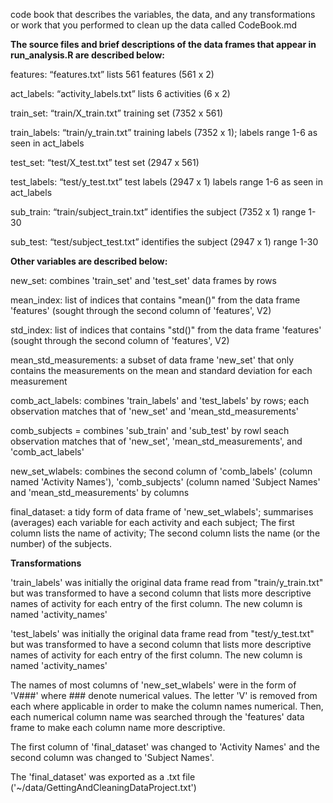 code book that describes the variables, the data, and any transformations or work that you performed 
to clean up the data called CodeBook.md

**The source files and brief descriptions of the data frames that appear in run_analysis.R are described below:**

features: “features.txt”
	lists 561 features (561 x 2)

act_labels: “activity_labels.txt” 
	lists 6 activities (6 x 2)


train_set: “train/X_train.txt” 
	training set (7352 x 561)

train_labels: “train/y_train.txt” 
	training labels (7352 x 1); 
	labels range 1-6 as seen in act_labels
	
test_set: “test/X_test.txt” 
	test set (2947 x 561)

test_labels: “test/y_test.txt”
	test labels (2947 x 1)
	labels range 1-6 as seen in act_labels


sub_train: “train/subject_train.txt” 
	identifies the subject (7352 x 1)
	range 1-30

sub_test: “test/subject_test.txt” 
	identifies the subject (2947 x 1)
	range 1-30


**Other variables are described below:**

new_set: combines 'train_set' and 'test_set' data frames by rows

mean_index: list of indices that contains "mean()" from the data frame 'features' (sought through the second column of 'features', V2)

std_index: list of indices that contains "std()" from the data frame 'features' (sought through the second column of 'features', V2)

mean_std_measurements: a subset of data frame 'new_set' that only contains the measurements on the mean and standard deviation for each measurement

comb_act_labels: combines 'train_labels' and 'test_labels' by rows; each observation matches that of 'new_set' and 'mean_std_measurements'

comb_subjects = combines 'sub_train' and 'sub_test' by rowl seach observation matches that of 'new_set', 'mean_std_measurements', and 'comb_act_labels'

new_set_wlabels: combines the second column of 'comb_labels' (column named 'Activity Names'), 'comb_subjects' (column named 'Subject Names' and 'mean_std_measurements' by columns

final_dataset: a tidy form of data frame of 'new_set_wlabels'; summarises (averages) each variable for each activity and each subject; The first column lists the name of activity; The second column lists the name (or the number) of the subjects.


**Transformations**

'train_labels' was initially the original data frame read from "train/y_train.txt" but was transformed to have a second column 
that lists more descriptive names of activity for each entry of the first column. The new column is named 'activity_names'

'test_labels' was initially the original data frame read from "test/y_test.txt" but was transformed to have a second column 
that lists more descriptive names of activity for each entry of the first column. The new column is named 'activity_names'

The names of most columns of 'new_set_wlabels' were in the form of 'V###' where ### denote numerical values. 
The letter 'V' is removed from each where applicable in order to make the column names numerical. 
Then, each numerical column name was searched through the 'features' data frame to make each column name more descriptive.

The first column of 'final_dataset' was changed to 'Activity Names' and the second column was changed to 'Subject Names'.

The 'final_dataset' was exported as a .txt file ('~/data/GettingAndCleaningDataProject.txt')





